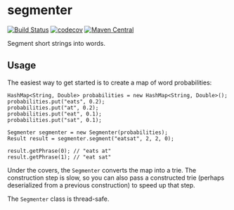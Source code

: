 # segmenter

[![Build Status](https://travis-ci.org/cldellow/segmenter.svg?branch=master)](https://travis-ci.org/cldellow/segmenter)
[![codecov](https://codecov.io/gh/cldellow/segmenter/branch/master/graph/badge.svg)](https://codecov.io/gh/cldellow/segmenter)
[![Maven Central](https://img.shields.io/maven-central/v/com.cldellow/segmenter.svg)](https://mvnrepository.com/artifact/com.cldellow/segmenter)


Segment short strings into words.

## Usage

The easiest way to get started is to create a map of word
probabilities:

```
HashMap<String, Double> probabilities = new HashMap<String, Double>();
probabilities.put("eats", 0.2);
probabilities.put("at", 0.2);
probabilities.put("eat", 0.1);
probabilities.put("sat", 0.1);

Segmenter segmenter = new Segmenter(probabilities);
Result result = segmenter.segment("eatsat", 2, 2, 0);

result.getPhrase(0); // "eats at"
result.getPhrase(1); // "eat sat"
```

Under the covers, the `Segmenter` converts the map into a trie. The
construction step is slow, so you can also pass a constructed trie
(perhaps deserialized from a previous construction) to speed up
that step.

The `Segmenter` class is thread-safe.
